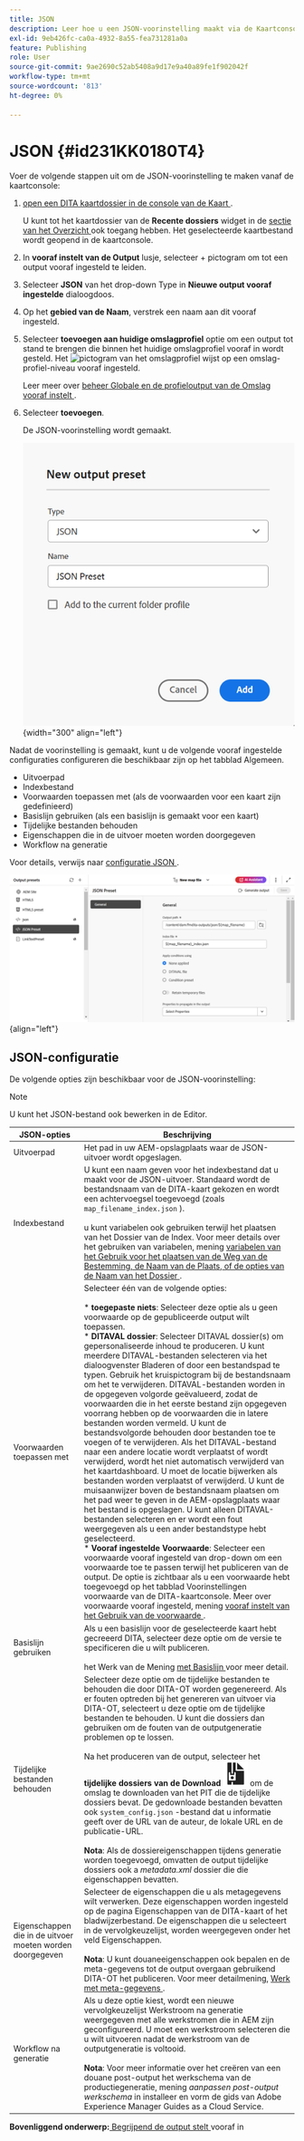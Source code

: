 ```yaml
---
title: JSON
description: Leer hoe u een JSON-voorinstelling maakt via de Kaartconsole. Configureer de JSON-uitvoervoorinstelling in Experience Manager Guides.
exl-id: 9eb426fc-ca0a-4932-8a55-fea731281a0a
feature: Publishing
role: User
source-git-commit: 9ae2690c52ab5408a9d17e9a40a89fe1f902042f
workflow-type: tm+mt
source-wordcount: '813'
ht-degree: 0%

---
```


# JSON {#id231KK0180T4}

Voer de volgende stappen uit om de JSON-voorinstelling te maken vanaf de kaartconsole:

1. [ open een DITA kaartdossier in de console van de Kaart ](./open-files-map-console.md).

   U kunt tot het kaartdossier van de **Recente dossiers** widget in de [ sectie van het Overzicht ](./intro-home-page.md#overview) ook toegang hebben. Het geselecteerde kaartbestand wordt geopend in de kaartconsole.
1. In **vooraf instelt van de Output** lusje, selecteer + pictogram om tot een output vooraf ingesteld te leiden.
1. Selecteer **JSON** van het drop-down Type in **Nieuwe output vooraf ingestelde** dialoogdoos.
1. Op het **gebied van de Naam**, verstrek een naam aan dit vooraf ingesteld.
1. Selecteer **toevoegen aan huidige omslagprofiel** optie om een output tot stand te brengen die binnen het huidige omslagprofiel vooraf in wordt gesteld. Het ![ pictogram van het omslagprofiel ](images/global-preset-icon.svg) wijst op een omslag-profiel-niveau vooraf ingesteld.

   Leer meer over [ beheer Globale en de profieloutput van de Omslag vooraf instelt ](./web-editor-manage-output-presets.md).

1. Selecteer **toevoegen**.

   De JSON-voorinstelling wordt gemaakt.

   ![](images/json-preset-dialog-new.png){width="300" align="left"}

Nadat de voorinstelling is gemaakt, kunt u de volgende vooraf ingestelde configuraties configureren die beschikbaar zijn op het tabblad Algemeen.

- Uitvoerpad
- Indexbestand
- Voorwaarden toepassen met \(als de voorwaarden voor een kaart zijn gedefinieerd\)
- Basislijn gebruiken \(als een basislijn is gemaakt voor een kaart\)
- Tijdelijke bestanden behouden
- Eigenschappen die in de uitvoer moeten worden doorgegeven
- Workflow na generatie

Voor details, verwijs naar [ configuratie JSON ](#json-configuration).

![](images/json-preset-config.png){align="left"}

## JSON-configuratie

De volgende opties zijn beschikbaar voor de JSON-voorinstelling:

>[!NOTE]
>
> U kunt het JSON-bestand ook bewerken in de Editor.

| JSON-opties | Beschrijving |
| --- | --- |
| Uitvoerpad | Het pad in uw AEM-opslagplaats waar de JSON-uitvoer wordt opgeslagen. |
| Indexbestand | U kunt een naam geven voor het indexbestand dat u maakt voor de JSON-uitvoer. Standaard wordt de bestandsnaam van de DITA-kaart gekozen en wordt een achtervoegsel toegevoegd (zoals `map_filename_index.json` ).<br><br> u kunt variabelen ook gebruiken terwijl het plaatsen van het Dossier van de Index. Voor meer details over het gebruiken van variabelen, mening [ variabelen van het Gebruik voor het plaatsen van de Weg van de Bestemming, de Naam van de Plaats, of de opties van de Naam van het Dossier ](generate-output-use-variables.md#id18BUG70K05Z). |
| Voorwaarden toepassen met | Selecteer één van de volgende opties:<br><br>* **toegepaste niets**: Selecteer deze optie als u geen voorwaarde op de gepubliceerde output wilt toepassen.<br>* **DITAVAL dossier**: Selecteer DITAVAL dossier(s) om gepersonaliseerde inhoud te produceren. U kunt meerdere DITAVAL-bestanden selecteren via het dialoogvenster Bladeren of door een bestandspad te typen. Gebruik het kruispictogram bij de bestandsnaam om het te verwijderen. DITAVAL-bestanden worden in de opgegeven volgorde geëvalueerd, zodat de voorwaarden die in het eerste bestand zijn opgegeven voorrang hebben op de voorwaarden die in latere bestanden worden vermeld. U kunt de bestandsvolgorde behouden door bestanden toe te voegen of te verwijderen. Als het DITAVAL-bestand naar een andere locatie wordt verplaatst of wordt verwijderd, wordt het niet automatisch verwijderd van het kaartdashboard. U moet de locatie bijwerken als bestanden worden verplaatst of verwijderd. U kunt de muisaanwijzer boven de bestandsnaam plaatsen om het pad weer te geven in de AEM-opslagplaats waar het bestand is opgeslagen. U kunt alleen DITAVAL-bestanden selecteren en er wordt een fout weergegeven als u een ander bestandstype hebt geselecteerd.<br>* **Vooraf ingestelde Voorwaarde**: Selecteer een voorwaarde vooraf ingesteld van drop-down om een voorwaarde toe te passen terwijl het publiceren van de output. De optie is zichtbaar als u een voorwaarde hebt toegevoegd op het tabblad Voorinstellingen voorwaarde van de DITA-kaartconsole. Meer over voorwaarde vooraf ingesteld, mening [ vooraf instelt van het Gebruik van de voorwaarde ](generate-output-use-condition-presets.md#id1825FL004PN). |
| Basislijn gebruiken | Als u een basislijn voor de geselecteerde kaart hebt gecreeerd DITA, selecteer deze optie om de versie te specificeren die u wilt publiceren.<br><br> het Werk van de Mening [ met Basislijn ](generate-output-use-baseline-for-publishing.md#id1825FI0J0PF) voor meer detail. |
| Tijdelijke bestanden behouden | Selecteer deze optie om de tijdelijke bestanden te behouden die door DITA-OT worden gegenereerd. Als er fouten optreden bij het genereren van uitvoer via DITA-OT, selecteert u deze optie om de tijdelijke bestanden te behouden. U kunt die dossiers dan gebruiken om de fouten van de outputgeneratie problemen op te lossen.<br> <br> Na het produceren van de output, selecteer het **tijdelijke dossiers van de Download** ![ pictogram van de download tijdelijke dossiers ](images/download-temp-files-icon.svg) om de omslag te downloaden van het PIT die de tijdelijke dossiers bevat. De gedownloade bestanden bevatten ook `system_config.json` -bestand dat u informatie geeft over de URL van de auteur, de lokale URL en de publicatie-URL. <br><br> **Nota**: Als de dossiereigenschappen tijdens generatie worden toegevoegd, omvatten de output tijdelijke dossiers ook a *metadata.xml* dossier die die eigenschappen bevatten. |
| Eigenschappen die in de uitvoer moeten worden doorgegeven | Selecteer de eigenschappen die u als metagegevens wilt verwerken. Deze eigenschappen worden ingesteld op de pagina Eigenschappen van de DITA-kaart of het bladwijzerbestand. De eigenschappen die u selecteert in de vervolgkeuzelijst, worden weergegeven onder het veld Eigenschappen.<br><br>**Nota**: U kunt douaneeigenschappen ook bepalen en de meta-gegevens tot de output overgaan gebruikend DITA-OT het publiceren. Voor meer detailmening, [ Werk met meta-gegevens ](metadata-dita.md#id21BJ00QD0XA). |
| Workflow na generatie | Als u deze optie kiest, wordt een nieuwe vervolgkeuzelijst Werkstroom na generatie weergegeven met alle werkstromen die in AEM zijn geconfigureerd. U moet een werkstroom selecteren die u wilt uitvoeren nadat de werkstroom van de outputgeneratie is voltooid.<br><br>**Nota**: Voor meer informatie over het creëren van een douane post-output het werkschema van de productiegeneratie, mening _aanpassen post-output werkschema_ in installeer en vorm de gids van Adobe Experience Manager Guides as a Cloud Service. |

**Bovenliggend onderwerp:**&#x200B;[ Begrijpend de output stelt ](generate-output-understand-presets.md) vooraf in
